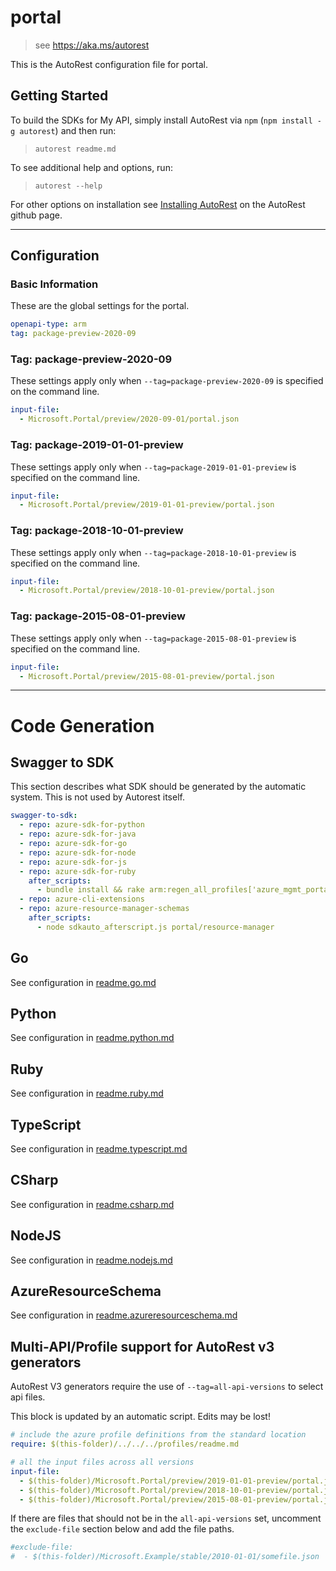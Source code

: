 # portal

> see https://aka.ms/autorest

This is the AutoRest configuration file for portal.

## Getting Started

To build the SDKs for My API, simply install AutoRest via `npm` (`npm install -g autorest`) and then run:

> `autorest readme.md`

To see additional help and options, run:

> `autorest --help`

For other options on installation see [Installing AutoRest](https://aka.ms/autorest/install) on the AutoRest github page.

---

## Configuration

### Basic Information

These are the global settings for the portal.

``` yaml
openapi-type: arm
tag: package-preview-2020-09
```


### Tag: package-preview-2020-09

These settings apply only when `--tag=package-preview-2020-09` is specified on the command line.

```yaml $(tag) == 'package-preview-2020-09'
input-file:
  - Microsoft.Portal/preview/2020-09-01/portal.json
```
### Tag: package-2019-01-01-preview

These settings apply only when `--tag=package-2019-01-01-preview` is specified on the command line.

``` yaml $(tag) == 'package-2019-01-01-preview'
input-file:
  - Microsoft.Portal/preview/2019-01-01-preview/portal.json
```

### Tag: package-2018-10-01-preview

These settings apply only when `--tag=package-2018-10-01-preview` is specified on the command line.

``` yaml $(tag) == 'package-2018-10-01-preview'
input-file:
  - Microsoft.Portal/preview/2018-10-01-preview/portal.json
```

### Tag: package-2015-08-01-preview

These settings apply only when `--tag=package-2015-08-01-preview` is specified on the command line.

``` yaml $(tag) == 'package-2015-08-01-preview'
input-file:
  - Microsoft.Portal/preview/2015-08-01-preview/portal.json
```

---

# Code Generation

## Swagger to SDK

This section describes what SDK should be generated by the automatic system.
This is not used by Autorest itself.

``` yaml $(swagger-to-sdk)
swagger-to-sdk:
  - repo: azure-sdk-for-python
  - repo: azure-sdk-for-java
  - repo: azure-sdk-for-go
  - repo: azure-sdk-for-node
  - repo: azure-sdk-for-js
  - repo: azure-sdk-for-ruby
    after_scripts:
      - bundle install && rake arm:regen_all_profiles['azure_mgmt_portal']
  - repo: azure-cli-extensions
  - repo: azure-resource-manager-schemas
    after_scripts:
      - node sdkauto_afterscript.js portal/resource-manager
```

## Go

See configuration in [readme.go.md](./readme.go.md)

## Python

See configuration in [readme.python.md](./readme.python.md)

## Ruby

See configuration in [readme.ruby.md](./readme.ruby.md)

## TypeScript

See configuration in [readme.typescript.md](./readme.typescript.md)

## CSharp

See configuration in [readme.csharp.md](./readme.csharp.md)

## NodeJS

See configuration in [readme.nodejs.md](./readme.nodejs.md)

## AzureResourceSchema

See configuration in [readme.azureresourceschema.md](./readme.azureresourceschema.md)

## Multi-API/Profile support for AutoRest v3 generators

AutoRest V3 generators require the use of `--tag=all-api-versions` to select api files.

This block is updated by an automatic script. Edits may be lost!

``` yaml $(tag) == 'all-api-versions' /* autogenerated */
# include the azure profile definitions from the standard location
require: $(this-folder)/../../../profiles/readme.md

# all the input files across all versions
input-file:
  - $(this-folder)/Microsoft.Portal/preview/2019-01-01-preview/portal.json
  - $(this-folder)/Microsoft.Portal/preview/2018-10-01-preview/portal.json
  - $(this-folder)/Microsoft.Portal/preview/2015-08-01-preview/portal.json

```

If there are files that should not be in the `all-api-versions` set,
uncomment the  `exclude-file` section below and add the file paths.

``` yaml $(tag) == 'all-api-versions'
#exclude-file: 
#  - $(this-folder)/Microsoft.Example/stable/2010-01-01/somefile.json
```

